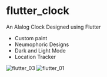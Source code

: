 # flutter_clock

An Alalog Clock Designed using Flutter 

- Custom paint
- Neumophoric Designs
- Dark and Light Mode  
- Location Tracker

 ![flutter_03](https://user-images.githubusercontent.com/34428244/93027584-ccd4f800-f605-11ea-92d9-85ebd9d02839.png)
 ![flutter_01](https://user-images.githubusercontent.com/34428244/93027587-cf375200-f605-11ea-95fd-b29c5c025edc.png)
